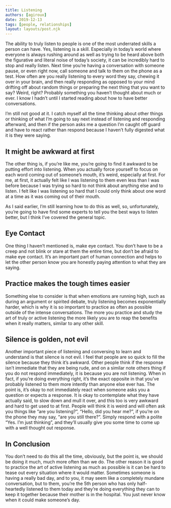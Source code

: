 ```yaml
---
title: Listening
authors: [agiroux]
date: 2019-12-13
tags: [people, relationships]
layout: layouts/post.njk
---
```


The ability to truly listen to people is one of the most underrated skills a person can have. Yes, listening is a skill. Especially in today’s world where everyone is always rushing around as well as trying to be heard above both the figurative and literal noise of today’s society, it can be incredibly hard to stop and really listen. Next time you’re having a conversation with someone pause, or even right now, call someone and talk to them on the phone as a test. How often are you really listening to every word they say, chewing it over in your brain, and then really responding as opposed to your mind drifting off about random things or preparing the next thing that you want to say? Weird, right? Probably something you haven’t thought about much or ever. I know I hadn’t until I started reading about how to have better conversations.

I’m still not good at it. I catch myself all the time thinking about other things or thinking of what I’m going to say next instead of listening and responding afterward, and then if the person asks me a question I’m caught off guard and have to react rather than respond because I haven’t fully digested what it is they were saying.

## It might be awkward at first

The other thing is, if you’re like me, you’re going to find it awkward to be putting effort into listening. When you actually force yourself to focus on each word coming out of someone’s mouth, it’s weird, especially at first. For me, at first, it actually felt like I was listening to them even less than I was before because I was trying so hard to not think about anything else and to listen. I felt like I was listening so hard that I could only think about one word at a time as it was coming out of their mouth.

As I said earlier, I’m still learning how to do this as well, so, unfortunately, you’re going to have find some experts to tell you the best ways to listen better, but I think I’ve covered the general topic.

## Eye Contact

One thing I haven’t mentioned is, make eye contact. You don’t have to be a creep and not blink or stare at them the entire time, but don’t be afraid to make eye contact. It’s an important part of human connection and helps to let the other person know you are honestly paying attention to what they are saying.

## Practice makes the tough times easier

Something else to consider is that when emotions are running high, such as during an argument or spirited debate, truly listening becomes exponentially harder, which is why it is so important to practice as often as possible outside of the intense conversations. The more you practice and study the art of truly or active listening the more likely you are to reap the benefits when it really matters, similar to any other skill.

## Silence is golden, not evil

Another important piece of listening and conversing to learn and understand is that silence is not evil. I feel that people are so quick to fill the silence because they think it’s awkward. Other people think if the response isn’t immediate that they are being rude, and on a similar note others thing if you do not respond immediately, it is because you are not listening. When in fact, if you’re doing everything right, it’s the exact opposite in that you’ve probably listened to them more intently than anyone else ever has. The point is, it’s okay to not immediately react when someone asks you a question or expects a response. It is okay to contemplate what they have actually said, to slow down and mull it over, and this too is very awkward and hard to get used to at first. People will think it is weird and will often ask you things like “are you listening?”, “Hello, did you hear me?”, if you’re on the phone they may say, “are you still there?”. Simply respond with a polite “Yes. I’m just thinking”, and they’ll usually give you some time to come up with a well thought out response.

## In Conclusion

You don’t need to do this all the time, obviously, but the point is, we should be doing it much, much more often than we do. The other reason it is good to practice the art of active listening as much as possible is it can be hard to tease out every situation where it would matter. Sometimes someone is having a really bad day, and to you, it may seem like a completely mundane conversation, but to them, you’re the 5th person who has only half-heartedly listened to them today and they’re doing everything they can to keep it together because their mother is in the hospital. You just never know when it could make someone’s day.